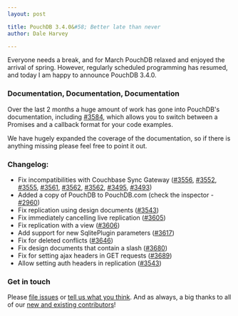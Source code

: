 ```yaml
---
layout: post

title: PouchDB 3.4.0&#58; Better late than never
author: Dale Harvey

---
```


Everyone needs a break, and for March PouchDB relaxed and enjoyed the arrival of spring. However, regularly scheduled programming has resumed, and today I am happy to announce PouchDB 3.4.0.

### Documentation, Documentation, Documentation

Over the last 2 months a huge amount of work has gone into PouchDB's documentation, including [#3584](https://github.com/pouchdb/pouchdb/pull/3584), which allows you to switch between a Promises and a callback format for your code examples.

We have hugely expanded the coverage of the documentation, so if there is anything missing please feel free to point it out.

### Changelog:

* Fix incompatibilities with Couchbase Sync Gateway ([#3556](https://github.com/pouchdb/pouchdb/issues/3556), [#3552](https://github.com/pouchdb/pouchdb/issues/3552), [#3555](https://github.com/pouchdb/pouchdb/issues/3555), [#3561](https://github.com/pouchdb/pouchdb/issues/3561), [#3562](https://github.com/pouchdb/pouchdb/issues/3562),  [#3562](https://github.com/pouchdb/pouchdb/issues/3562), [#3495](https://github.com/pouchdb/pouchdb/issues/3495), [#3493](https://github.com/pouchdb/pouchdb/issues/3493))
* Added a copy of PouchDB to PouchDB.com (check the inspector - [#2960](https://github.com/pouchdb/pouchdb/issues/2960))
* Fix replication using design documents ([#3543](https://github.com/pouchdb/pouchdb/issues/3543))
* Fix immediately cancelling live replication ([#3605](https://github.com/pouchdb/pouchdb/issues/3605))
* Fix replication with a view ([#3606](https://github.com/pouchdb/pouchdb/issues/3606))
* Add support for new SqlitePlugin parameters ([#3617](https://github.com/pouchdb/pouchdb/issues/3617))
* Fix for deleted conflicts ([#3646](https://github.com/pouchdb/pouchdb/issues/3646))
* Fix design documents that contain a slash ([#3680](https://github.com/pouchdb/pouchdb/issues/3680))
* Fix for setting ajax headers in GET requests ([#3689](https://github.com/pouchdb/pouchdb/issues/3689))
* Allow setting auth headers in replication ([#3543](https://github.com/pouchdb/pouchdb/issues/3543))

### Get in touch

Please [file issues](https://github.com/pouchdb/pouchdb/issues) or [tell us what you think](https://github.com/pouchdb/pouchdb/blob/master/CONTRIBUTING.md#get-in-touch). And as always, a big thanks to all of our [new and existing contributors](https://github.com/pouchdb/pouchdb/graphs/contributors)!
